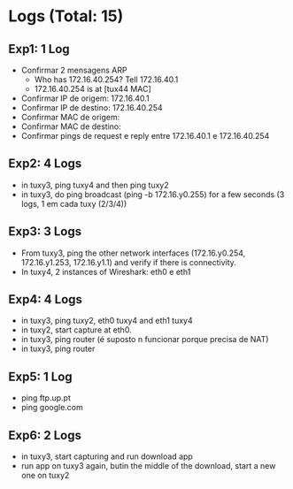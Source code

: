 # Logs (Total: 15)

## Exp1: 1 Log
* Confirmar 2 mensagens ARP
    * Who has 172.16.40.254? Tell 172.16.40.1
    * 172.16.40.254 is at [tux44 MAC]
* Confirmar IP de origem: 172.16.40.1
* Confirmar IP de destino: 172.16.40.254
* Confirmar MAC de origem: 
* Confirmar MAC de destino: 
* Confirmar pings de request e reply entre 172.16.40.1 e 172.16.40.254

## Exp2: 4 Logs
* in tuxy3, ping tuxy4 and then ping tuxy2
* in tuxy3, do ping broadcast (ping -b 172.16.y0.255) for a few seconds (3 logs, 1 em cada tuxy (2/3/4))

## Exp3: 3 Logs
* From tuxy3, ping the other network interfaces (172.16.y0.254, 172.16.y1.253, 172.16.y1.1) and verify if there is connectivity.
* In tuxy4, 2 instances of Wireshark: eth0 e eth1

## Exp4: 4 Logs
* in tuxy3, ping tuxy2, eth0 tuxy4 and eth1 tuxy4
* in tuxy2, start capture at eth0. 
* in tuxy3, ping router (é suposto n funcionar porque precisa de NAT)
* in tuxy3, ping router

## Exp5: 1 Log
* ping ftp.up.pt
* ping google.com

## Exp6: 2 Logs
* in tuxy3, start capturing and run download app
* run app on tuxy3 again, butin the middle of the download, start a new one on tuxy2
